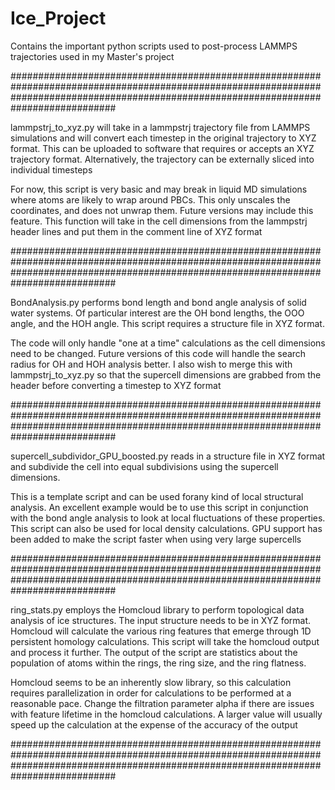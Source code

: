# Ice_Project
Contains the important python scripts used to post-process LAMMPS trajectories used in my Master's project

###########################################################################################################################################################################################

lammpstrj_to_xyz.py will take in a lammpstrj trajectory file from LAMMPS simulations and will convert each timestep in the original trajectory to XYZ format. This can be uploaded to software that requires or accepts an XYZ trajectory format. Alternatively, the trajectory can be externally sliced into individual timesteps

For now, this script is very basic and may break in liquid MD simulations where atoms are likely to wrap around PBCs. This only unscales the coordinates, and does not unwrap them. Future versions may include this feature. This function will take in the cell dimensions from the lammpstrj header lines and put them in the comment line of XYZ format

###########################################################################################################################################################################################

BondAnalysis.py performs bond length and bond angle analysis of solid water systems. Of particular interest are the OH bond lengths, the OOO angle, and the HOH angle. This script requires a structure file in XYZ format. 

The code will only handle "one at a time" calculations as the cell dimensions need to be changed. Future versions of this code will handle the search radius for OH and HOH analysis better. I also wish to merge this with lammpstrj_to_xyz.py so that the supercell dimensions are grabbed from the header before converting a timestep to XYZ format

###########################################################################################################################################################################################

supercell_subdividor_GPU_boosted.py reads in a structure file in XYZ format and subdivide the cell into equal subdivisions using the supercell dimensions. 

This is a template script and can be used forany kind of local structural analysis. An excellent example would be to use this script in conjunction with the bond angle analysis to look at local fluctuations of these properties. This script can also be used for local density calculations. GPU support has been added to make the script faster when using very large supercells

###########################################################################################################################################################################################

ring_stats.py employs the Homcloud library to perform topological data analysis of ice structures. The input structure needs to be in XYZ format. Homcloud will calculate the various ring features that emerge through 1D persistent homology calculations. This script will take the homcloud output and process it further. The output of the script are statistics about the population of atoms within the rings, the ring size, and the ring flatness.

Homcloud seems to be an inherently slow library, so this calculation requires parallelization in order for calculations to be performed at a reasonable pace. Change the filtration parameter alpha if there are issues with feature lifetime in the homcloud calculations. A larger value will usually speed up the calculation at the expense of the accuracy of the output

###########################################################################################################################################################################################
